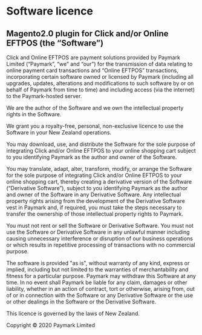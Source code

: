 # Software licence

## Magento2.0 plugin for Click and/or Online EFTPOS (the “Software”)

Click and Online EFTPOS are payment solutions provided by Paymark Limited (“Paymark”, “we” and “our”) for the transmission of data relating to online payment card transactions and “Online EFTPOS” transactions, incorporating certain software owned or licensed by Paymark (including all upgrades, updates, alterations and modifications to such software by or on behalf of Paymark from time to time) and including access (via the internet) to the Paymark-hosted server.

We are the author of the Software and we own the intellectual property rights in the Software.

We grant you a royalty-free, personal, non-exclusive licence to use the Software in your New Zealand operations.

You may download, use, and distribute the Software for the sole purpose of integrating Click and/or Online EFTPOS to your online shopping cart subject to you identifying Paymark as the author and owner of the Software.

You may translate, adapt, alter, transform, modify, or arrange the Software for the sole purpose of integrating Click and/or Online EFTPOS to your online shopping cart, thereby creating a derivative version of the Software (“Derivative Software”), subject to you identifying Paymark as the author and owner of the Software in any Derivative Software.  Any intellectual property rights arising from the development of the Derivative Software vest in Paymark and, if required, you must take the steps necessary to transfer the ownership of those intellectual property rights to Paymark.

You must not rent or sell the Software or Derivative Software.  You must not use the Software or Derivative Software in any unlawful manner including causing unnecessary interference or disruption of our business operations or which results in repetitive processing of transactions with no commercial purpose.

The software is provided "as is", without warranty of any kind, express or implied, including but not limited to the warranties of merchantability and fitness for a particular purpose. Paymark may withdraw this Software at any time.  In no event shall Paymark be liable for any claim, damages or other liability, whether in an action of contract, tort or otherwise, arising from, out of or in connection with the Software or any Derivative Software or the use or other dealings in the Software or the Derivative Software.

This licence is governed by the laws of New Zealand.

Copyright © 2020 Paymark Limited
